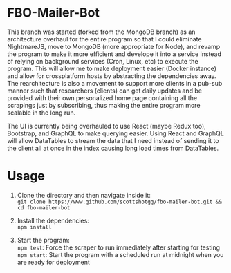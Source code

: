 # FBO-Mailer-Bot

This branch was started (forked from the MongoDB branch) as an architecture overhaul for the entire program so that I could eliminate NightmareJS, move to MongoDB (more appropriate for Node), and revamp the program to make it more efficient and develope it into a service instead of relying on background services (Cron, Linux, etc) to execute the program. This will allow me to make deployment easier (Docker instance) and allow for crossplatform hosts by abstracting the dependencies away. 
The rearchitecture is also a movement to support more clients in a pub-sub manner such that researchers (clients) can get daily updates and be provided with their own personalized home page containing all the scrapings just by subscribing, thus making the entire program more scalable in the long run.

The UI is currently being overhauled to use React (maybe Redux too), Bootstrap, and GraphQL to make querying easier. Using React and GraphQL will allow DataTables to stream the data that I need instead of sending it to the client all at once in the index causing long load times from DataTables.

# Usage 

1) Clone the directory and then navigate inside it:<br>
	`git clone https://www.github.com/scottshotgg/fbo-mailer-bot.git && cd fbo-mailer-bot`

2) Install the dependencies:<br>
	`npm install`

3) Start the program:<br>
	`npm test`:	 Force the scraper to run immediately after starting for testing<br>
	`npm start`: Start the program with a scheduled run at midnight when you are ready for deployment
